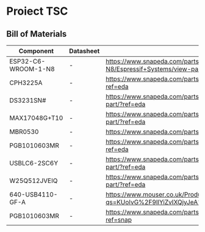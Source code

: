 # Proiect TSC
## Bill of Materials
| Component       | Datasheet       | Link           |
|-----------------|-----------------|----------------|
| ESP32-C6-WROOM-1-N8 | - | https://www.snapeda.com/parts/ESP32-C6-WROOM-1-N8/Espressif+Systems/view-part/?ref=eda |
| CPH3225A | - | https://www.snapeda.com/parts/CPH3225A/Seiko+Instruments/view-part/?ref=eda |
| DS3231SN# | - | https://www.snapeda.com/parts/DS3231SN%23/Analog+Devices/view-part/?ref=eda |
| MAX17048G+T10 | - | https://www.snapeda.com/parts/MAX17048G+T10/Analog+Devices/view-part/?ref=eda|
| MBR0530 | - | https://www.snapeda.com/parts/MBR0530/Onsemi/view-part/?ref=eda |
| PGB1010603MR | - | https://www.snapeda.com/parts/PGB1010603MR/Littelfuse/view-part/?ref=eda |
| USBLC6-2SC6Y | - | https://www.snapeda.com/parts/USBLC6-2SC6Y/STMicroelectronics/view-part/?ref=eda |
| W25Q512JVEIQ | - | https://www.snapeda.com/parts/W25Q512JVEIQ/Winbond+Electronics/view-part/?ref=eda |
| 640-USB4110-GF-A | - | https://www.mouser.co.uk/ProductDetail/GCT/USB4110-GF-A?qs=KUoIvG%2F9IlYiZvIXQjyJeA%3D%3D |
| PGB1010603MR | - | https://www.snapeda.com/parts/PGB1010603MR/Littelfuse/view-part/?ref=snap |


